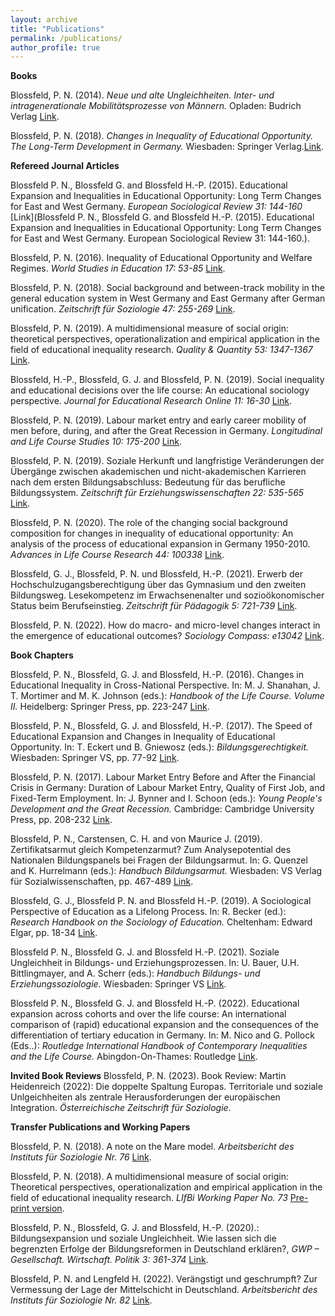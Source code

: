 ```yaml
---
layout: archive
title: "Publications"
permalink: /publications/
author_profile: true
---
```


**Books**

Blossfeld, P. N. (2014). *Neue und alte Ungleichheiten. Inter- und intragenerationale Mobilitätsprozesse von Männern.* Opladen: Budrich Verlag [Link](https://shop.budrich.de/produkt/neue-und-alte-soziale-ungleichheiten/?v=3a52f3c22ed6).

Blossfeld, P. N. (2018). *Changes in Inequality of Educational Opportunity. The Long-Term Development in Germany.* Wiesbaden: Springer Verlag.[Link](https://link.springer.com/book/10.1007/978-3-658-22522-3).

**Refereed Journal Articles**

Blossfeld P. N., Blossfeld G. and Blossfeld H.-P. (2015). Educational Expansion and Inequalities in Educational Opportunity: Long Term Changes for East and West Germany. *European Sociological Review 31: 144-160* [Link](Blossfeld P. N., Blossfeld G. and Blossfeld H.-P. (2015). Educational Expansion and Inequalities in Educational Opportunity: Long Term Changes for East and West Germany. European Sociological Review 31: 144-160.).

Blossfeld, P. N. (2016). Inequality of Educational Opportunity and Welfare Regimes. *World Studies in Education 17: 53-85* [Link](https://www.ingentaconnect.com/contentone/jnp/wse/2016/00000017/00000002/art00005).

Blossfeld, P. N. (2018). Social background and between-track mobility in the general education system in West Germany and East Germany after German unification. *Zeitschrift für Soziologie 47: 255-269* [Link](https://www.degruyter.com/document/doi/10.1515/zfsoz-2018-0117/html).

Blossfeld, P. N. (2019). A multidimensional measure of social origin: theoretical perspectives, operationalization and empirical application in the field of educational inequality research. *Quality & Quantity 53: 1347-1367* [Link](https://link.springer.com/article/10.1007/s11135-018-0818-2?wt_mc=Internal.Event.1.SEM.ArticleAuthorAssignedToIssue&utm_source=ArticleAuthorAssignedToIssue&utm_medium=email&utm_content=AA_en_06082018&ArticleAuthorAssignedToIssue_20190419).

Blossfeld, H.-P., Blossfeld, G. J. and Blossfeld, P. N. (2019). Social inequality and educational decisions over the life course: An educational sociology perspective. *Journal for Educational Research Online 11: 16-30* [Link](https://www.waxmann.com/waxmann-zeitschriften/waxmann-zeitschriftendetails/?no_cache=1&tx_p2waxmann_pi2%5Bzeitschrift%5D=&tx_p2waxmann_pi2%5Baction%5D=alleausgaben&tx_p2waxmann_pi2%5Bcontroller%5D=Zeitschrift&cHash=c1d8075b0f15493f6cbca30b3560b016).

Blossfeld, P. N. (2019). Labour market entry and early career mobility of men before, during, and after the Great Recession in Germany. *Longitudinal and Life Course Studies 10: 175-200* [Link](https://www.ingentaconnect.com/content/bup/llcs/2019/00000010/00000002/art00003).

Blossfeld, P. N. (2019). Soziale Herkunft und langfristige Veränderungen der Übergänge zwischen akademischen und nicht-akademischen Karrieren nach dem ersten Bildungsabschluss: Bedeutung für das berufliche Bildungssystem. *Zeitschrift für Erziehungswissenschaften 22: 535-565* [Link](https://link.springer.com/article/10.1007/s11618-019-00878-0).

Blossfeld, P. N. (2020). The role of the changing social background composition for changes in inequality of educational opportunity: An analysis of the process of educational expansion in Germany 1950-2010. *Advances in Life Course Research 44: 100338* [Link](https://www.sciencedirect.com/science/article/abs/pii/S1040260820300150).

Blossfeld, G. J., Blossfeld, P. N. und Blossfeld, H.-P. (2021). Erwerb der Hochschulzugangsberechtigung über das Gymnasium und den zweiten Bildungsweg. Lesekompetenz im Erwachsenenalter und sozioökonomischer Status beim Berufseinstieg. *Zeitschrift für Pädagogik 5: 721-739* [Link](https://www.beltz.de/fachmedien/erziehungswissenschaft/zeitschriften/zeitschrift_fuer_paedagogik.html?tx_beltz_journal[controller]=Journal&tx_beltz_journal[action]=article&tx_beltz_journal%5Barticle%5D=47172&cHash=ccfeed3a71bd4ddc4fbae79b45192425).

Blossfeld, P. N. (2022). How do macro- and micro-level changes interact in the emergence of educational outcomes? *Sociology Compass: e13042* [Link](https://compass.onlinelibrary.wiley.com/doi/10.1111/soc4.13042).

**Book Chapters**

Blossfeld, P. N., Blossfeld, G. J. and Blossfeld, H.-P. (2016). Changes in Educational Inequality in Cross-National Perspective. In: M. J. Shanahan, J. T. Mortimer and M. K. Johnson (eds.): *Handbook of the Life Course. Volume II.* Heidelberg: Springer Press, pp. 223-247 [Link](https://link.springer.com/chapter/10.1007/978-3-319-20880-0_10).

Blossfeld, P. N., Blossfeld, G. J. and Blossfeld, H.-P. (2017). The Speed of Educational Expansion and Changes in Inequality of Educational Opportunity. In: T. Eckert und B. Gniewosz (eds.): *Bildungsgerechtigkeit.* Wiesbaden: Springer VS, pp. 77-92 [Link](https://link.springer.com/chapter/10.1007/978-3-658-15003-7_6).

Blossfeld, P. N. (2017). Labour Market Entry Before and After the Financial Crisis in Germany: Duration of Labour Market Entry, Quality of First Job, and Fixed-Term Employment. In: J. Bynner and I. Schoon (eds.): *Young People's Development and the Great Recession.* Cambridge: Cambridge University Press, pp. 208-232 [Link](https://www.cambridge.org/core/books/abs/young-peoples-development-and-the-great-recession/labor-market-entry-in-germany-before-and-after-the-financial-crisis-an-analysis-of-duration-of-labor-market-entry-quality-of-first-job-and-fixed-term-employment/05D53914D5B4866AE5398A610EB53CCD).

Blossfeld, P. N., Carstensen, C. H. and von Maurice J. (2019). Zertifikatsarmut gleich Kompetenzarmut? Zum Analysepotential des Nationalen Bildungspanels bei Fragen der Bildungsarmut. In: G. Quenzel and K. Hurrelmann (eds.): *Handbuch Bildungsarmut.* Wiesbaden: VS Verlag für Sozialwissenschaften, pp. 467-489 [Link](https://link.springer.com/chapter/10.1007/978-3-658-19573-1_18).

Blossfeld, G. J., Blossfeld P. N. and Blossfeld H.-P. (2019). A Sociological Perspective of Education as a Lifelong Process. In: R. Becker (ed.): *Research Handbook on the Sociology of Education.* Cheltenham: Edward Elgar, pp. 18-34 [Link](https://books.google.de/books?hl=de&lr=&id=cgOsDwAAQBAJ&oi=fnd&pg=PA18&dq=pia+blossfeld&ots=1n4yr9056R&sig=lHsjnB8ryT9Mx7NXNVRAFj34bpk#v=onepage&q=pia%20blossfeld&f=false).

Blossfeld P. N., Blossfeld G. J. and Blossfeld H.-P. (2021). Soziale Ungleichheit in Bildungs- und Erziehungsprozessen. In: U. Bauer, U.H. Bittlingmayer, and A. Scherr (eds.): *Handbuch Bildungs- und Erziehungssoziologie.* Wiesbaden: Springer VS [Link](https://link.springer.com/referenceworkentry/10.1007/978-3-658-31395-1_62-1).

Blossfeld P. N., Blossfeld G. J. and Blossfeld H.-P. (2022). Educational expansion across cohorts and over the life course: An international comparison of (rapid) educational expansion and the consequences of the differentiation of tertiary education in Germany. In: M. Nico and G. Pollock (Eds..): *Routledge International Handbook of Contemporary Inequalities and the Life Course.* Abingdon-On-Thames: Routledge [Link](https://books.google.de/books?hl=de&lr=&id=UgdUEAAAQBAJ&oi=fnd&pg=PA240&dq=Educational+expansion+across+cohorts+and+over+the+life+course:+An+international+comparison+of+(rapid)+educational+expansion+and+the+consequences+of+the+differentiation+of+tertiary+education+in+Germany.&ots=w5sk6ub1g9&sig=i7nwd_6yIoW_1C9EO208sDR4iXA#v=onepage&q=Educational%20expansion%20across%20cohorts%20and%20over%20the%20life%20course%3A%20An%20international%20comparison%20of%20(rapid)%20educational%20expansion%20and%20the%20consequences%20of%20the%20differentiation%20of%20tertiary%20education%20in%20Germany.&f=false).

**Invited Book Reviews**
Blossfeld, P. N. (2023). Book Review: Martin Heidenreich (2022): Die doppelte Spaltung Europas. Territoriale und soziale Unlgeichheiten als zentrale Herausforderungen der europäischen Integration. *Österreichische Zeitschrift für Soziologie*. 

**Transfer Publications and Working Papers**

Blossfeld, P. N. (2018). A note on the Mare model. *Arbeitsbericht des Instituts für Soziologie Nr. 76* [Link](https://ul.qucosa.de/api/qucosa%3A20976/attachment/ATT-0/).

Blossfeld, P. N. (2018). A multidimensional measure of social origin: Theoretical perspectives, operationalization and empirical application in the field of educational inequality research. *LIfBi Working Paper No. 73* [Pre-print version](https://www.neps-data.de/Portals/0/Working%20Papers/WP_LXXIII.pdf).

Blossfeld, P. N., Blossfeld, G. J. and Blossfeld, H.-P. (2020).: Bildungsexpansion und soziale Ungleichheit. Wie lassen sich die begrenzten Erfolge der Bildungsreformen in Deutschland erklären?, *GWP – Gesellschaft. Wirtschaft. Politik 3: 361-374* [Link](https://www.budrich-journals.de/index.php/gwp/article/view/36050).

Blossfeld, P. N. and Lengfeld H. (2022). Verängstigt und geschrumpft? Zur Vermessung der Lage der Mittelschicht in Deutschland. *Arbeitsbericht des Instituts für Soziologie Nr. 82* [Link](https://nbn-resolving.org/urn:nbn:de:bsz:15-qucosa2-807981).














